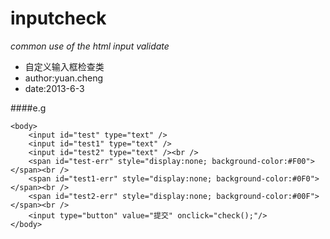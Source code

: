 inputcheck
==========

*common use of the html input validate*


* 自定义输入框检查类
* author:yuan.cheng
* date:2013-6-3

####e.g
	<script language="JavaScript" type="text/javascript">
		$(document).ready(function(e) {
			$(':text').InputCheck({
				defaultTemplate:'<b>{msg}</b>',//错误信息显示模板，{msg}会被替换为错误提示消息
				validators:[{//检查器组，可以定义多个检查器
					validator:function(v,e){//定义检查规则，参数为输入框的值
						return v>10;
					},
					msg:'请输入大于10的数字'//错误提示信息
				},
				{
					validator:'phone',
					msg:'请输入正确电话号码'
				}]
			});
		});
		function check(){
			alert($(':text').check());//也可外部调用
		}
	</script>
	</head>
	
	<body>
		<input id="test" type="text" />
		<input id="test1" type="text" />
		<input id="test2" type="text" /><br />
		<span id="test-err" style="display:none; background-color:#F00"></span><br />
		<span id="test1-err" style="display:none; background-color:#0F0"></span><br />
		<span id="test2-err" style="display:none; background-color:#00F"></span><br />
		<input type="button" value="提交" onclick="check();"/>
	</body>


